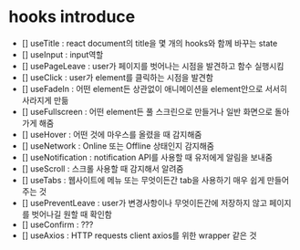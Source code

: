 

# hooks introduce

- [] useTitle : react document의 title을 몇 개의 hooks와 함께 바꾸는 state
- [] useInput : input역할
- [] usePageLeave : user가 페이지를 벗어나는 시점을 발견하고 함수 실행시킴
- [] useClick : user가 element를 클릭하는 시점을 발견함
- [] useFadeIn :  어떤 element든 상관없이 애니메이션을 element안으로 서서히 사라지게 만듦
- [] useFullscreen : 어떤 element든 풀 스크린으로 만들거나 일반 화면으로 돌아가게 해줌
- [] useHover : 어떤 것에 마우스를 올렸을 때 감지해줌
- [] useNetwork : Online 또는 Offline 상태인지 감지해줌
- [] useNotification : notification API를 사용할 때 유저에게 알림을 보내줌
- [] useScroll : 스크롤 사용할 때 감지해서 알려줌
- [] useTabs : 웹사이트에 메뉴 또는 무엇이든간 tab을 사용하기 매우 쉽게 만들어 주는 것
- [] usePreventLeave : user가 변경사항이나 무엇이든간에 저장하지 않고 페이지를 벗어나길 원할 때 확인함
- [] useConfirm : ???
- [] useAxios : HTTP requests client axios를 위한 wrapper 같은 것